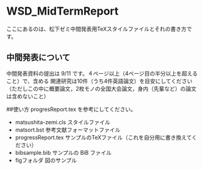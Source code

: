 # WSD_MidTermReport
ここにあるのは、松下ゼミ中間発表用TeXスタイルファイルとそれの書き方です。
## 中間発表について
中間発表資料の提出は 9/11 です。４ページ以上（4ページ目の半分以上を超えること）で、含める
関連研究は10件（うち4件英語論文）を目安にしてください（ただしこの中に概要論文，2枚モノの全国大会論文，身内（先輩など）の論文は含めないこと）


##使い方
progresReport.tex を参考にしてください。
* matsushita-zemi.cls  スタイルファイル
* matsort.bst 参考文献フォーマットファイル
* progressReport.tex サンプルのTeXファイル（これを自分用に書き換えてください）
* bibsample.bib サンプルの BiB ファイル
* figフォルダ 図のサンプル
